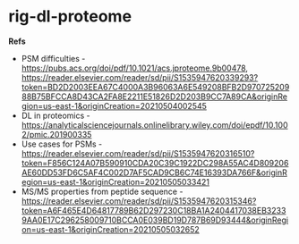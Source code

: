 # rig-dl-proteome

**Refs**

* PSM difficulties - https://pubs.acs.org/doi/pdf/10.1021/acs.jproteome.9b00478, https://reader.elsevier.com/reader/sd/pii/S1535947620339293?token=BD2D2003EEA67C4000A3B96063A6E549208BFB2D97072520988B75BFCCA8D43CA2FA8E2211E51826D2D203B9CC7A89CA&originRegion=us-east-1&originCreation=20210504002545
* DL in proteomics - https://analyticalsciencejournals.onlinelibrary.wiley.com/doi/epdf/10.1002/pmic.201900335
* Use cases for PSMs - https://reader.elsevier.com/reader/sd/pii/S1535947620316510?token=F856C124A07B590910CDA20C39C1922DC298A55AC4D809206AE60DD53FD6C5AF4C002D7AF5CAD9CB6C74E16393DA766F&originRegion=us-east-1&originCreation=20210505033421
* MS/MS properties from peptide sequence - https://reader.elsevier.com/reader/sd/pii/S1535947620315346?token=A6F465E4D64817789B62D297230C18BA1A2404417038EB32339AA0E17C296258009710BCCA0E039BD19D787B69D93444&originRegion=us-east-1&originCreation=20210505032652
